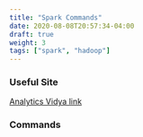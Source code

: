 ```yaml
---
title: "Spark Commands"
date: 2020-08-08T20:57:34-04:00
draft: true
weight: 3
tags: ["spark", "hadoop"]
---
```


### Useful Site 
[Analytics Vidya link](https://www.analyticsvidhya.com/blog/2016/10/spark-dataframe-and-operations/)

### Commands